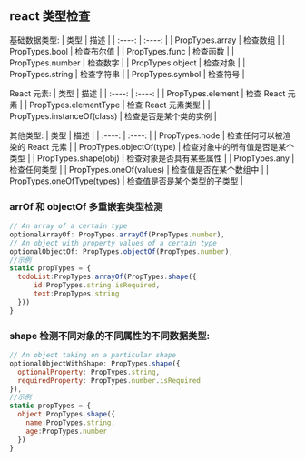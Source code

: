 ## react 类型检查

基础数据类型:
| 类型 | 描述 |
| :----: | :----: |
| PropTypes.array | 检查数组 |
| PropTypes.bool | 检查布尔值 |
| PropTypes.func | 检查函数 |
| PropTypes.number | 检查数字 |
| PropTypes.object | 检查对象 |
| PropTypes.string | 检查字符串 |
| PropTypes.symbol | 检查符号 |

React 元素:
| 类型 | 描述 |
| :----: | :----: |
| PropTypes.element | 检查 React 元素 |
| PropTypes.elementType | 检查 React 元素类型 |
| PropTypes.instanceOf(class) | 检查是否是某个类的实例 |

其他类型:
| 类型 | 描述 |
| :----: | :----: |
| PropTypes.node | 检查任何可以被渲染的 React 元素 |
| PropTypes.objectOf(type) | 检查对象中的所有值是否是某个类型 |
| PropTypes.shape(obj) | 检查对象是否具有某些属性 |
| PropTypes.any | 检查任何类型 |
| PropTypes.oneOf(values) | 检查值是否在某个数组中 |
| PropTypes.oneOfType(types) | 检查值是否是某个类型的子类型 |

### arrOf 和 objectOf 多重嵌套类型检测

```jsx
// An array of a certain type
optionalArrayOf: PropTypes.arrayOf(PropTypes.number),
// An object with property values of a certain type
optionalObjectOf: PropTypes.objectOf(PropTypes.number),
//示例
static propTypes = {
  todoList:PropTypes.arrayOf(PropTypes.shape({
      id:PropTypes.string.isRequired,
      text:PropTypes.string
  }))
}
```

### shape 检测不同对象的不同属性的不同数据类型:

```jsx
// An object taking on a particular shape
optionalObjectWithShape: PropTypes.shape({
  optionalProperty: PropTypes.string,
  requiredProperty: PropTypes.number.isRequired
}),
//示例
static propTypes = {
  object:PropTypes.shape({
    name:PropTypes.string,
    age:PropTypes.number
  })
}
```
